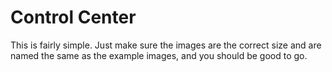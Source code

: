 # Control Center

This is fairly simple. Just make sure the images are the correct size and are named the same as the example images, and you should be good to go.